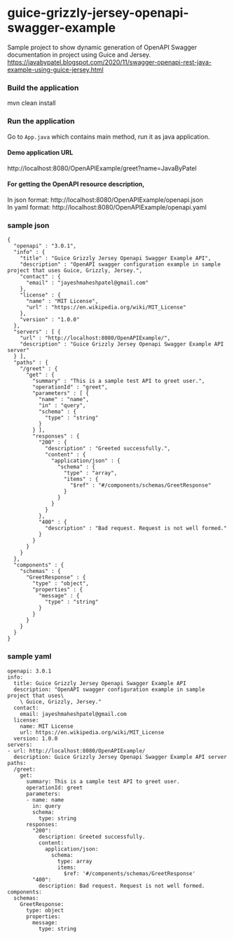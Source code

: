 # guice-grizzly-jersey-openapi-swagger-example

Sample project to show dynamic generation of OpenAPI Swagger documentation in project using Guice and Jersey.  
https://javabypatel.blogspot.com/2020/11/swagger-openapi-rest-java-example-using-guice-jersey.html

### Build the application
mvn clean install

### Run the application
Go to ``App.java`` which contains main method, run it as java application.

#### Demo application URL 
http://localhost:8080/OpenAPIExample/greet?name=JavaByPatel

#### For getting the OpenAPI resource description,
In json format: http://localhost:8080/OpenAPIExample/openapi.json \
In yaml format: http://localhost:8080/OpenAPIExample/openapi.yaml

### sample json
```
{
  "openapi" : "3.0.1",
  "info" : {
    "title" : "Guice Grizzly Jersey Openapi Swagger Example API",
    "description" : "OpenAPI swagger configuration example in sample project that uses Guice, Grizzly, Jersey.",
    "contact" : {
      "email" : "jayeshmaheshpatel@gmail.com"
    },
    "license" : {
      "name" : "MIT License",
      "url" : "https://en.wikipedia.org/wiki/MIT_License"
    },
    "version" : "1.0.0"
  },
  "servers" : [ {
    "url" : "http://localhost:8080/OpenAPIExample/",
    "description" : "Guice Grizzly Jersey Openapi Swagger Example API server"
  } ],
  "paths" : {
    "/greet" : {
      "get" : {
        "summary" : "This is a sample test API to greet user.",
        "operationId" : "greet",
        "parameters" : [ {
          "name" : "name",
          "in" : "query",
          "schema" : {
            "type" : "string"
          }
        } ],
        "responses" : {
          "200" : {
            "description" : "Greeted successfully.",
            "content" : {
              "application/json" : {
                "schema" : {
                  "type" : "array",
                  "items" : {
                    "$ref" : "#/components/schemas/GreetResponse"
                  }
                }
              }
            }
          },
          "400" : {
            "description" : "Bad request. Request is not well formed."
          }
        }
      }
    }
  },
  "components" : {
    "schemas" : {
      "GreetResponse" : {
        "type" : "object",
        "properties" : {
          "message" : {
            "type" : "string"
          }
        }
      }
    }
  }
}
```

### sample yaml

```
openapi: 3.0.1
info:
  title: Guice Grizzly Jersey Openapi Swagger Example API
  description: "OpenAPI swagger configuration example in sample project that uses\
    \ Guice, Grizzly, Jersey."
  contact:
    email: jayeshmaheshpatel@gmail.com
  license:
    name: MIT License
    url: https://en.wikipedia.org/wiki/MIT_License
  version: 1.0.0
servers:
- url: http://localhost:8080/OpenAPIExample/
  description: Guice Grizzly Jersey Openapi Swagger Example API server
paths:
  /greet:
    get:
      summary: This is a sample test API to greet user.
      operationId: greet
      parameters:
      - name: name
        in: query
        schema:
          type: string
      responses:
        "200":
          description: Greeted successfully.
          content:
            application/json:
              schema:
                type: array
                items:
                  $ref: '#/components/schemas/GreetResponse'
        "400":
          description: Bad request. Request is not well formed.
components:
  schemas:
    GreetResponse:
      type: object
      properties:
        message:
          type: string

```
